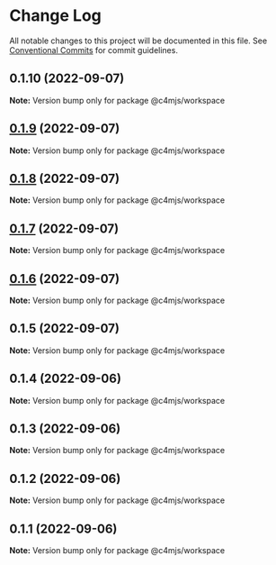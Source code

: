 # Change Log

All notable changes to this project will be documented in this file.
See [Conventional Commits](https://conventionalcommits.org) for commit guidelines.

## 0.1.10 (2022-09-07)

**Note:** Version bump only for package @c4mjs/workspace





## [0.1.9](https://github.com/JonathanTurnock/c4mjs/compare/@c4mjs/workspace@0.1.8...@c4mjs/workspace@0.1.9) (2022-09-07)

**Note:** Version bump only for package @c4mjs/workspace





## [0.1.8](https://github.com/JonathanTurnock/c4mjs/compare/@c4mjs/workspace@0.1.7...@c4mjs/workspace@0.1.8) (2022-09-07)

**Note:** Version bump only for package @c4mjs/workspace





## [0.1.7](https://github.com/JonathanTurnock/c4mjs/compare/@c4mjs/workspace@0.1.6...@c4mjs/workspace@0.1.7) (2022-09-07)

**Note:** Version bump only for package @c4mjs/workspace





## [0.1.6](https://github.com/JonathanTurnock/c4mjs/compare/@c4mjs/workspace@0.1.5...@c4mjs/workspace@0.1.6) (2022-09-07)

**Note:** Version bump only for package @c4mjs/workspace





## 0.1.5 (2022-09-07)

**Note:** Version bump only for package @c4mjs/workspace





## 0.1.4 (2022-09-06)

**Note:** Version bump only for package @c4mjs/workspace





## 0.1.3 (2022-09-06)

**Note:** Version bump only for package @c4mjs/workspace





## 0.1.2 (2022-09-06)

**Note:** Version bump only for package @c4mjs/workspace





## 0.1.1 (2022-09-06)

**Note:** Version bump only for package @c4mjs/workspace

